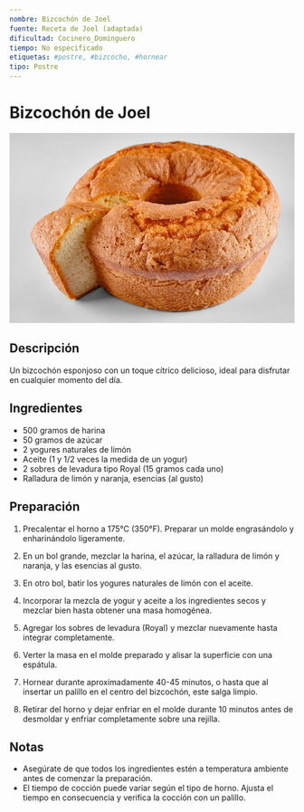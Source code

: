 ```yaml
---
nombre: Bizcochón de Joel
fuente: Receta de Joel (adaptada)
dificultad: Cocinero_Dominguero
tiempo: No especificado
etiquetas: #postre, #bizcocho, #hornear
tipo: Postre
---
```


# Bizcochón de Joel

![alt text](img/bizcochon-joel.jpg)

## Descripción

Un bizcochón esponjoso con un toque cítrico delicioso, ideal para disfrutar en cualquier momento del día.

## Ingredientes

- 500 gramos de harina
- 50 gramos de azúcar
- 2 yogures naturales de limón
- Aceite (1 y 1/2 veces la medida de un yogur)
- 2 sobres de levadura tipo Royal (15 gramos cada uno)
- Ralladura de limón y naranja, esencias (al gusto)

## Preparación

1. Precalentar el horno a 175°C (350°F). Preparar un molde engrasándolo y enharinándolo ligeramente.

2. En un bol grande, mezclar la harina, el azúcar, la ralladura de limón y naranja, y las esencias al gusto.

3. En otro bol, batir los yogures naturales de limón con el aceite.

4. Incorporar la mezcla de yogur y aceite a los ingredientes secos y mezclar bien hasta obtener una masa homogénea.

5. Agregar los sobres de levadura (Royal) y mezclar nuevamente hasta integrar completamente.

6. Verter la masa en el molde preparado y alisar la superficie con una espátula.

7. Hornear durante aproximadamente 40-45 minutos, o hasta que al insertar un palillo en el centro del bizcochón, este salga limpio.

8. Retirar del horno y dejar enfriar en el molde durante 10 minutos antes de desmoldar y enfriar completamente sobre una rejilla.

## Notas

- Asegúrate de que todos los ingredientes estén a temperatura ambiente antes de comenzar la preparación.
- El tiempo de cocción puede variar según el tipo de horno. Ajusta el tiempo en consecuencia y verifica la cocción con un palillo.
